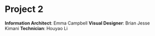 # Project 2

**Information Architect**: Emma Campbell
**Visual Designer**: Brian Jesse Kimani
**Technician**: Houyao Li